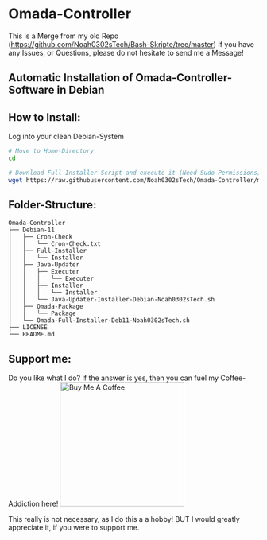 # Omada-Controller
This is a Merge from my old Repo (https://github.com/Noah0302sTech/Bash-Skripte/tree/master)
If you have any Issues, or Questions, please do not hesitate to send me a Message!



## Automatic Installation of Omada-Controller-Software in Debian



## How to Install:
Log into your clean Debian-System

```bash
# Move to Home-Directory
cd

# Download Full-Installer-Script and execute it (Need Sudo-Permissions)
wget https://raw.githubusercontent.com/Noah0302sTech/Omada-Controller/master/Debian-11/Omada_Full-Installer_Debian-11.sh && sudo bash Omada_Full-Installer_Debian-11.sh

```


## Folder-Structure:
	Omada-Controller
	├── Debian-11
	│	├── Cron-Check
	│	│	└── Cron-Check.txt
	│	├── Full-Installer
	│	│	└── Installer
	│	├── Java-Updater
	│	│	├── Executer
	│	│	│	└── Executer
	│	│	├── Installer
	│	│	│	└── Installer
	│	│	└── Java-Updater-Installer-Debian-Noah0302sTech.sh
	│	├── Omada-Package
	│	│	└── Package
	│	└── Omada-Full-Installer-Deb11-Noah0302sTech.sh
	├── LICENSE 
	└── README.md



## Support me:
Do you like what I do? If the answer is yes, then you can fuel my Coffee-Addiction here!
<a href="https://www.buymeacoffee.com/Noah0302sTech"><img src="https://drive.google.com/uc?id=1rTwdjTiR0sywyDaTxLUNZG1fFgVrlK34" alt="Buy Me A Coffee" width="250" height="250"></a>

This really is not necessary, as I do this a a hobby! BUT I would greatly appreciate it, if you were to support me.
